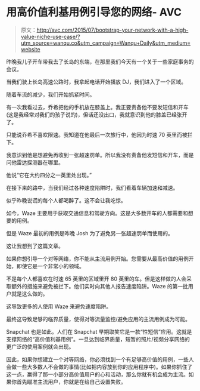 # 用高价值利基用例引导您的网络- AVC

> 原文：<http://avc.com/2015/07/bootstrap-your-network-with-a-high-value-niche-use-case/?utm_source=wanqu.co&utm_campaign=Wanqu+Daily&utm_medium=website>

昨晚我儿子开车带我去了长岛的东端，在那里我们今天有一个关于一些家庭事务的会议。

当我们驶上长岛高速公路时，我拿起电话开始播放 DJ，我们进入了一个区域。

随着车流的减少，我们开始抓紧时间。

有一次我看过去，乔希把他的手机放在膝盖上。我正要责备他不要发短信和开车(这是我经常对我们的孩子说的)，但话还没出口，我就意识到他的膝盖已经张开了。

只能说乔希不喜欢限速。我知道在他最后一次旅行中，他因为时速 70 英里而被拦下。

我意识到他是想避免再收到一张超速罚单。所以我没有责备他发短信和开车，而是问他雷达探测器在哪里。

他说“它在大约四分之一英里处出现。”

在接下来的路中，当我们经过各种速度陷阱时，我们看着车辆加速和减速。

似乎昨晚说谎的每个人都喝醉了。这不会让我吃惊。

如今，Waze 主要用于获取交通信息和驾驶方向。这是大多数开车的人都需要和想要的用例。

但是 Waze 最初的用例是昨晚 Josh 为了避免另一张超速罚单而使用的。

这让我想到了这篇文章。

如果你想引导一个对等网络，你不能从主流用例开始。您需要从最高价值的用例开始，即使它是一个非常小的领域。

不是每个人都喜欢在时速 65 英里的区域里开 80 英里的车。但是这样做的人会采取额外的措施来避免被拦下。他们实时向其他人报告速度陷阱。Waze 的第一批用户就是这么做的。

这导致更多的人使用 Waze 来避免速度陷阱。

最终这导致足够的临界质量，使得对等流量监控/避免应用的主流用例成为可能。

Snapchat 也是如此。人们在 Snapchat 早期取笑它是一款“性短信”应用。这就是支撑网络的“高价值利基用例”。一旦达到临界质量，短暂的照片/视频分享网络的更广泛的使用案例就会出现。

因此，如果你想建立一个对等网络，你必须找到一个有足够高价值的用例，一些人会做一些大多数人不会做的事情(比如把内容放到你的应用程序中)。如果你抓住了这一点，赢得了那一小部分高价值用户的心和活动，那么你就有机会成为主流。如果你首先瞄准主流用户，你就是在给自己设置失败。